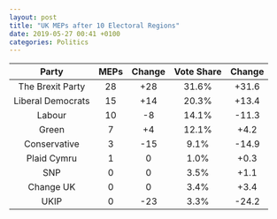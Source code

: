 ```yaml
---
layout: post
title: "UK MEPs after 10 Electoral Regions"
date: 2019-05-27 00:41 +0100
categories: Politics
---
```


|     **Party**     | **MEPs** | **Change** | **Vote Share** | **Change** |
| :---------------: | :------: | :--------: | :------------: | :--------: |
| The Brexit Party  |    28    |    +28     |     31.6%      |   +31.6    |
| Liberal Democrats |    15    |    +14     |     20.3%      |   +13.4    |
|      Labour       |    10    |     -8     |     14.1%      |   -11.3    |
|       Green       |    7     |     +4     |     12.1%      |    +4.2    |
|   Conservative    |    3     |    -15     |      9.1%      |   -14.9    |
|    Plaid Cymru    |    1     |     0      |      1.0%      |    +0.3    |
|        SNP        |    0     |     0      |      3.5%      |    +1.1    |
|     Change UK     |    0     |     0      |      3.4%      |    +3.4    |
|       UKIP        |    0     |    -23     |      3.3%      |   -24.2    |